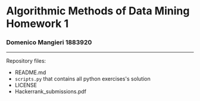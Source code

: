 # Algorithmic Methods of Data Mining Homework 1
### Domenico Mangieri 1883920
---
Repository files:
* README.md
* `scripts.py` that contains all python exercises's solution
* LICENSE
* Hackerrank_submissions.pdf
